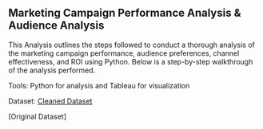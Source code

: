 ## Marketing Campaign Performance Analysis & Audience Analysis

This Analysis outlines the steps followed to conduct a thorough analysis of the marketing campaign performance, audience preferences, channel effectiveness, and ROI using Python. Below is a step-by-step walkthrough of the analysis performed.

Tools: Python for analysis and Tableau for visualization 

Dataset: [Cleaned Dataset](https://github.com/user-attachments/files/17333062/Cleaned_Marketing_dataset.xlsx)

[Original Dataset]
